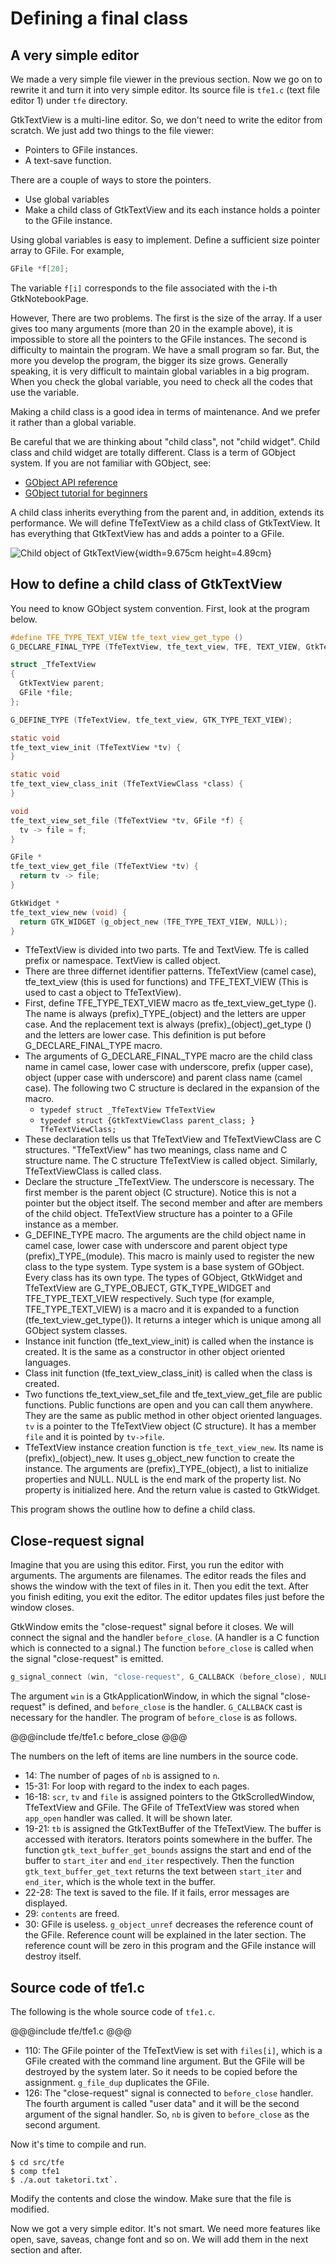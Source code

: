 # Defining a final class

## A very simple editor

We made a very simple file viewer in the previous section.
Now we go on to rewrite it and turn it into very simple editor.
Its source file is `tfe1.c` (text file editor 1) under `tfe` directory.

GtkTextView is a multi-line editor.
So, we don't need to write the editor from scratch.
We just add two things to the file viewer:

- Pointers to GFile instances.
- A text-save function.

There are a couple of ways to store the pointers.

- Use global variables
- Make a child class of GtkTextView and its each instance holds a pointer to the GFile instance.

Using global variables is easy to implement.
Define a sufficient size pointer array to GFile.
For example,

~~~C
GFile *f[20];
~~~

The variable `f[i]` corresponds to the file associated with the i-th GtkNotebookPage.

However, There are two problems.
The first is the size of the array.
If a user gives too many arguments (more than 20 in the example above), it is impossible to store all the pointers to the GFile instances.
The second is difficulty to maintain the program.
We have a small program so far.
But, the more you develop the program, the bigger its size grows.
Generally speaking, it is very difficult to maintain global variables in a big program.
When you check the global variable, you need to check all the codes that use the variable.

Making a child class is a good idea in terms of maintenance.
And we prefer it rather than a global variable.

Be careful that we are thinking about "child class", not "child widget".
Child class and child widget are totally different.
Class is a term of GObject system.
If you are not familiar with GObject, see:

- [GObject API reference](https://docs.gtk.org/gobject/)
- [GObject tutorial for beginners](https://toshiocp.github.io/Gobject-tutorial/)

A child class inherits everything from the parent and, in addition, extends its performance.
We will define TfeTextView as a child class of GtkTextView.
It has everything that GtkTextView has and adds a pointer to a GFile.

![Child object of GtkTextView](../image/child.png){width=9.675cm height=4.89cm}

## How to define a child class of GtkTextView

You need to know GObject system convention.
First, look at the program below.

~~~C
#define TFE_TYPE_TEXT_VIEW tfe_text_view_get_type ()
G_DECLARE_FINAL_TYPE (TfeTextView, tfe_text_view, TFE, TEXT_VIEW, GtkTextView)

struct _TfeTextView
{
  GtkTextView parent;
  GFile *file;
};

G_DEFINE_TYPE (TfeTextView, tfe_text_view, GTK_TYPE_TEXT_VIEW);

static void
tfe_text_view_init (TfeTextView *tv) {
}

static void
tfe_text_view_class_init (TfeTextViewClass *class) {
}

void
tfe_text_view_set_file (TfeTextView *tv, GFile *f) {
  tv -> file = f;
}

GFile *
tfe_text_view_get_file (TfeTextView *tv) {
  return tv -> file;
}

GtkWidget *
tfe_text_view_new (void) {
  return GTK_WIDGET (g_object_new (TFE_TYPE_TEXT_VIEW, NULL));
}
~~~

- TfeTextView is divided into two parts.
Tfe and TextView.
Tfe is called prefix or namespace.
TextView is called object.
- There are three differnet identifier patterns.
TfeTextView (camel case), tfe\_text\_view (this is used for functions) and TFE\_TEXT\_VIEW (This is used to cast a object to TfeTextView).
- First, define TFE\_TYPE\_TEXT\_VIEW macro as tfe\_text\_view\_get\_type ().
The name is always (prefix)\_TYPE\_(object) and the letters are upper case.
And the replacement text is always (prefix)\_(object)\_get\_type () and the letters are lower case.
This definition is put before G\_DECLARE\_FINAL\_TYPE macro.
- The arguments of G\_DECLARE\_FINAL\_TYPE macro are the child class name in camel case, lower case with underscore, prefix (upper case), object (upper case with underscore) and parent class name (camel case).
The following two C structure is declared in the expansion of the macro.
  - `typedef struct _TfeTextView TfeTextView`
  - `typedef struct {GtkTextViewClass parent_class; } TfeTextViewClass;`
- These declaration tells us that TfeTextView and TfeTextViewClass are C structures.
"TfeTextView" has two meanings, class name and C structure name.
The C structure TfeTextView is called object.
Similarly, TfeTextViewClass is called class.
- Declare the structure \_TfeTextView.
The underscore is necessary.
The first member is the parent object (C structure).
Notice this is not a pointer but the object itself.
The second member and after are members of the child object.
TfeTextView structure has a pointer to a GFile instance as a member.
- G\_DEFINE\_TYPE macro.
The arguments are the child object name in camel case, lower case with underscore and parent object type (prefix)\_TYPE\_(module).
This macro is mainly used to register the new class to the type system.
Type system is a base system of GObject.
Every class has its own type.
The types of GObject, GtkWidget and TfeTextView are G\_TYPE\_OBJECT, GTK\_TYPE\_WIDGET and TFE\_TYPE\_TEXT\_VIEW respectively.
Such type (for example, TFE\_TYPE\_TEXT\_VIEW) is a macro and it is expanded to a function (tfe\_text\_view\_get\_type()).
It returns a integer which is unique among all GObject system classes.
- Instance init function (tfe\_text\_view\_init) is called when the instance is created.
It is the same as a constructor in other object oriented languages.
- Class init function (tfe\_text\_view\_class\_init) is called when the class is created.
- Two functions tfe\_text\_view\_set\_file and tfe\_text\_view\_get\_file are public functions.
Public functions are open and you can call them anywhere.
They are the same as public method in other object oriented languages.
`tv` is a pointer to the TfeTextView object (C structure).
It has a member `file` and it is pointed by `tv->file`.
- TfeTextView instance creation function is `tfe_text_view_new`.
Its name is (prefix)\_(object)\_new.
It uses g\_object\_new function to create the instance.
The arguments are (prefix)\_TYPE\_(object), a list to initialize properties and NULL.
NULL is the end mark of the property list.
No property is initialized here.
And the return value is casted to GtkWidget.

This program shows the outline how to define a child class.

## Close-request signal

Imagine that you are using this editor.
First, you run the editor with arguments.
The arguments are filenames.
The editor reads the files and shows the window with the text of files in it.
Then you edit the text.
After you finish editing, you exit the editor.
The editor updates files just before the window closes.

GtkWindow emits the "close-request" signal before it closes.
We will connect the signal and the handler `before_close`.
(A handler is a C function which is connected to a signal.)
The function `before_close` is called when the signal "close-request" is emitted.

~~~C
g_signal_connect (win, "close-request", G_CALLBACK (before_close), NULL);
~~~

The argument `win` is a GtkApplicationWindow, in which the signal "close-request" is defined, and `before_close` is the handler.
`G_CALLBACK` cast is necessary for the handler.
The program of `before_close` is as follows.

@@@include
tfe/tfe1.c before_close
@@@

The numbers on the left of items are line numbers in the source code.

- 14: The number of pages of `nb` is assigned to `n`.
- 15-31: For loop with regard to the index to each pages.
- 16-18: `scr`, `tv` and `file` is assigned pointers to the GtkScrolledWindow, TfeTextView and GFile.
The GFile of TfeTextView was stored when `app_open` handler was called. It will be shown later.
- 19-21: `tb` is assigned the GtkTextBuffer of the TfeTextView.
The buffer is accessed with iterators.
Iterators points somewhere in the buffer.
The function `gtk_text_buffer_get_bounds` assigns the start and end of the buffer to `start_iter` and `end_iter` respectively.
Then the function `gtk_text_buffer_get_text` returns the text between `start_iter` and `end_iter`, which is the whole text in the buffer.
- 22-28: The text is saved to the file.
If it fails, error messages are displayed.
- 29: `contents` are freed.
- 30: GFile is useless. `g_object_unref` decreases the reference count of the GFile.
Reference count will be explained in the later section.
The reference count will be zero in this program and the GFile instance will destroy itself.

## Source code of tfe1.c

The following is the whole source code of `tfe1.c`.

@@@include
tfe/tfe1.c
@@@

- 110: The GFile pointer of the TfeTextView is set with `files[i]`, which is a GFile created with the command line argument.
But the GFile will be destroyed by the system later.
So it needs to be copied before the assignment.
`g_file_dup` duplicates the GFile.
- 126: The "close-request" signal is connected to `before_close` handler.
The fourth argument is called "user data" and it will be the second argument of the signal handler.
So, `nb` is given to `before_close` as the second argument.

Now it's time to compile and run.

~~~
$ cd src/tfe
$ comp tfe1
$ ./a.out taketori.txt`.
~~~

Modify the contents and close the window.
Make sure that the file is modified.

Now we got a very simple editor.
It's not smart.
We need more features like open, save, saveas, change font and so on.
We will add them in the next section and after.
